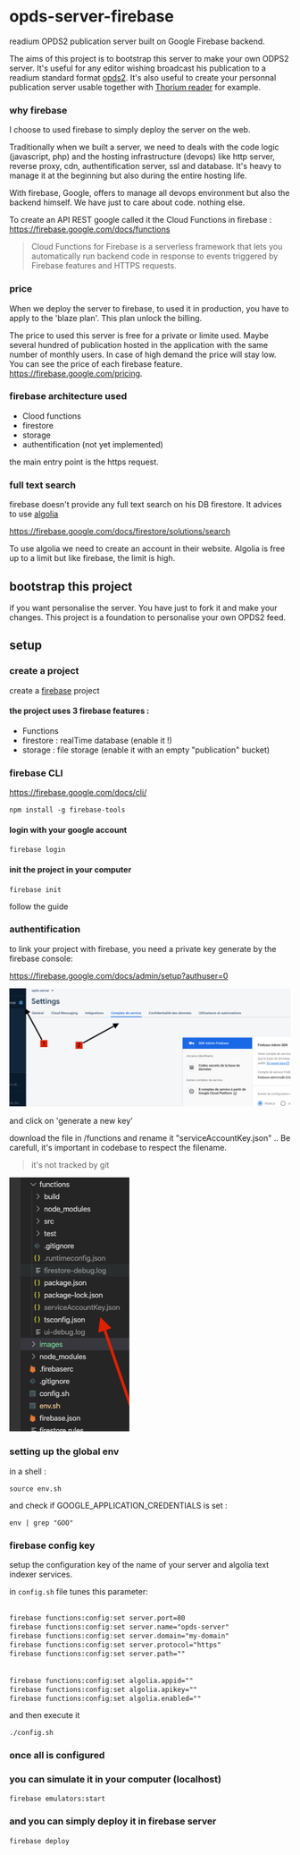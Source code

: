 # opds-server-firebase

readium OPDS2 publication server built on Google Firebase backend.

The aims of this project is to bootstrap this server to make your own ODPS2 server.
It's useful for any editor wishing broadcast his publication to a readium standard format [opds2](https://drafts.opds.io/opds-2.0).
It's also useful to create your personnal publication server usable together with [Thorium reader](https://www.edrlab.org/software/thorium-reader/) for example.

### why firebase

I choose to used firebase to simply deploy the server on the web.

Traditionally when we built a server, we need to deals with the code logic (javascript, php) and the hosting infrastructure  (devops) like http server, reverse proxy, cdn, authentification server, ssl and database. It's heavy to manage it at the beginning but also during the entire hosting life.

With firebase, Google, offers to manage all devops environment but also the backend himself. We have just to care about code. nothing else.

To create an API REST google called it the Cloud Functions in firebase : https://firebase.google.com/docs/functions
> Cloud Functions for Firebase is a serverless framework that lets you automatically run backend code in response to events triggered by Firebase features and HTTPS requests.

### price

When we deploy the server to firebase, to used it in production, you have to apply to the 'blaze plan'.
This plan unlock the billing.

The price to used this server is free for a private or limite used. Maybe several hundred of publication hosted in the application with the same number of monthly users. In case of high demand the price will stay low.
You can see the price of each firebase feature. https://firebase.google.com/pricing.

### firebase architecture used

- Clood functions
- firestore
- storage
- authentification (not yet implemented)

the main entry point is the https request.

### full text search

firebase doesn't provide any full text search on his DB firestore. It advices to use [algolia](https://www.algolia.com)

https://firebase.google.com/docs/firestore/solutions/search

To use algolia we need to create an account in their website. Algolia is free up to a limit but like firebase, the limit is high.

## bootstrap this project

if you want personalise the server. You have just to fork it and make your changes. This project is a foundation to personalise your own OPDS2 feed.


## setup

### create a project

create a [firebase](https://console.firebase.google.com) project

#### the project uses 3 firebase features :

- Functions
- firestore : realTime database (enable it !)
- storage : file storage (enable it with an empty "publication" bucket)

### firebase CLI 

https://firebase.google.com/docs/cli/

    npm install -g firebase-tools

#### login with your google account

    firebase login

#### init the project in your computer

    firebase init

follow the guide

### authentification

to link your project with firebase, you need a private key generate by the firebase console: 

https://firebase.google.com/docs/admin/setup?authuser=0

![1](images/img1.png)

and click on 'generate a new key'

download the file in /functions and rename it "serviceAccountKey.json" .. Be carefull, it's important in codebase to respect the filename.

> it's not tracked by git

![2](images/img2.png)

### setting up the global env

in a shell :

    source env.sh

and check if GOOGLE_APPLICATION_CREDENTIALS is set :

    env | grep "GOO"


### firebase config key

setup the configuration key of the name of your server and algolia
text indexer services.

in `config.sh` file tunes this parameter:
```

firebase functions:config:set server.port=80
firebase functions:config:set server.name="opds-server"
firebase functions:config:set server.domain="my-domain"
firebase functions:config:set server.protocol="https"
firebase functions:config:set server.path=""


firebase functions:config:set algolia.appid=""
firebase functions:config:set algolia.apikey=""
firebase functions:config:set algolia.enabled=""

```

and then execute it

    ./config.sh

### once all is configured

### you can simulate it in your computer (localhost)

    firebase emulators:start

### and you can simply deploy it in firebase server

    firebase deploy
